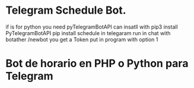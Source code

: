 # Telegram Schedule Bot.

if is for python you need pyTelegramBotAPI can insatll with 
pip3 install PyTelegramBotAPI
pip install schedule
in telegaram run in chat with botather
/newbot <name> 
you get a Token
put in program with option 1
# Bot de horario en PHP o Python para Telegram

